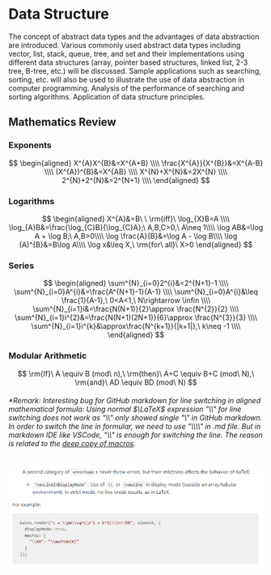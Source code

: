 # Data Structure
The concept of abstract data types and the advantages of data abstraction are introduced. Various commonly used abstract data types including vector, list, stack, queue, tree, and set and their implementations using different data structures (array, pointer based structures, linked list, 2-3 tree, B-tree, etc.) will be discussed. Sample applications such as searching, sorting, etc. will also be used to illustrate the use of data abstraction in computer programming. Analysis of the performance of searching and sorting algorithms. Application of data structure principles.
## Mathematics Review
### Exponents
$$
\begin{aligned}   
X^{A}X^{B}&=X^{A+B}  \\\\
\frac{X^{A}}{X^{B}}&=X^{A-B}  \\\\
(X^{A})^{B}&=X^{AB}  \\\\
X^{N}+X^{N}&=2X^{N}  \\\\
2^{N}+2^{N}&=2^{N+1}  \\\\
\end{aligned}
$$
### Logarithms
$$
\begin{aligned}   
X^{A}&=B\ \ \rm{iff}\ \log_{X}B=A \\\\
\log_{A}B&=\frac{\log_{C}B}{\log_{C}A};\ A,B,C>0,\ A\neq 1\\\\
\log AB&=\log A + \log B;\ A,B>0\\\\
\log \frac{A}{B}&=\log A - \log B\\\\
\log (A)^{B}&=B\log A\\\\
\log x&\leq X,\ \rm{for\ all}\ X>0
\end{aligned}
$$
### Series 
$$
\begin{aligned}   
\sum^{N}_{i=0}2^{i}&=2^{N+1}-1 \\\\
\sum^{N}_{i=0}A^{i}&=\frac{A^{N+1}-1}{A-1} \\\\
\sum^{N}_{i=0}A^{i}&\leq \frac{1}{A-1},\ 0<A<1,\ N\rightarrow \infin \\\\
\sum^{N}_{i=1}i&=\frac{N(N+1)}{2}\approx \frac{N^{2}}{2} \\\\
\sum^{N}_{i=1}i^{2}&=\frac{N(N+1)(2N+1)}{6}\approx \frac{N^{3}}{3} \\\\
\sum^{N}_{i=1}i^{k}&\approx\frac{N^{k+1}}{|k+1|},\ k\neq -1 \\\\
\end{aligned}
$$
### Modular Arithmetic
$$
\rm{If}\ A \equiv B (mod\ n),\ \rm{then}\ A+C \equiv B+C (mod\ N),\ \rm{and}\ AD \equiv BD (mod\ N)
$$
###### *Remark: Interesting bug for GitHub markdown for *line switching* in aligned mathematical formula: Using normal $\LaTeX$ expression "\\\\" for line switching does not work as "\\\\" only showed single "\\" in GitHub markdown. In order to switch the line in formular, we need to use "\\\\\\\\" in .md file. But in markdown IDE like VSCode, "\\\\" is enough for switching the line. The reason is related to the [deep copy of macros](https://github.com/yzhang-gh/vscode-markdown/pull/451).
![](pic/error.png)
